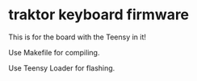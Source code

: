 # traktor keyboard firmware

This is for the board with the Teensy in it!

Use Makefile for compiling.

Use Teensy Loader for flashing.
